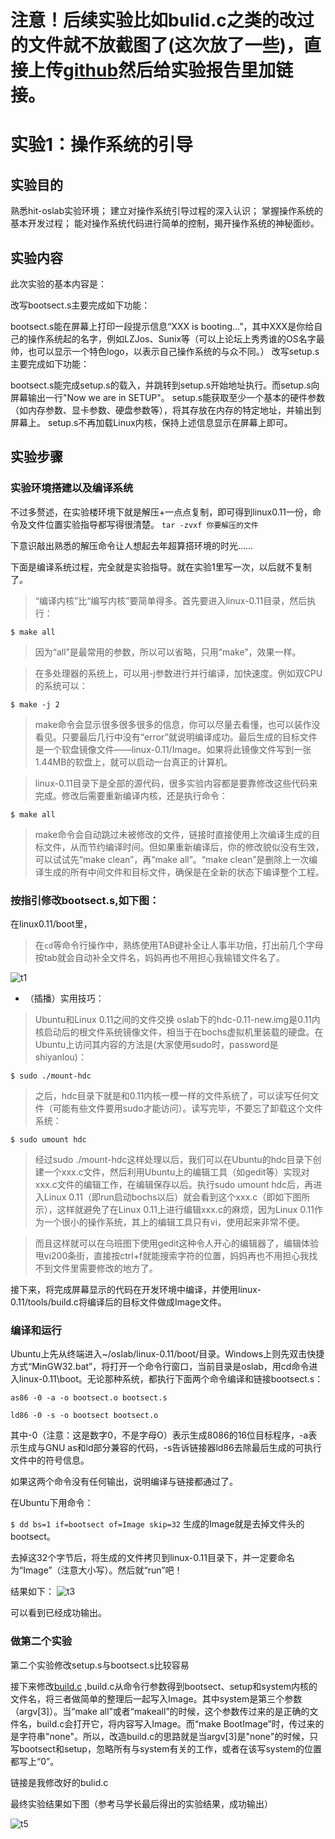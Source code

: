# 注意！后续实验比如bulid.c之类的改过的文件就不放截图了(这次放了一些)，直接上传[github](https://github.com/KXTV587/HIT-OSLAB/tree/master/%E7%94%A8%E5%88%B0%E7%9A%84%E5%9B%BE%E7%89%87)然后给实验报告里加链接。
# 实验1：操作系统的引导

## 实验目的
熟悉hit-oslab实验环境；
建立对操作系统引导过程的深入认识；
掌握操作系统的基本开发过程；
能对操作系统代码进行简单的控制，揭开操作系统的神秘面纱。

## 实验内容
此次实验的基本内容是：

改写bootsect.s主要完成如下功能：

bootsect.s能在屏幕上打印一段提示信息“XXX is booting...”，其中XXX是你给自己的操作系统起的名字，例如LZJos、Sunix等（可以上论坛上秀秀谁的OS名字最帅，也可以显示一个特色logo，以表示自己操作系统的与众不同。）
改写setup.s主要完成如下功能：

bootsect.s能完成setup.s的载入，并跳转到setup.s开始地址执行。而setup.s向屏幕输出一行"Now we are in SETUP"。
setup.s能获取至少一个基本的硬件参数（如内存参数、显卡参数、硬盘参数等），将其存放在内存的特定地址，并输出到屏幕上。
setup.s不再加载Linux内核，保持上述信息显示在屏幕上即可。

## 实验步骤

### 实验环境搭建以及编译系统
不过多赘述，在实验楼环境下就是解压+一点点复制，即可得到linux0.11一份，命令及文件位置实验指导都写得很清楚。
`tar -zvxf 你要解压的文件`

下意识敲出熟悉的解压命令让人想起去年超算搭环境的时光……

下面是编译系统过程，完全就是实验指导。就在实验1里写一次，以后就不复制了。

> “编译内核”比“编写内核”要简单得多。首先要进入linux-0.11目录，然后执行：

`$ make all`

> 因为“all”是最常用的参数，所以可以省略，只用“make”，效果一样。

> 在多处理器的系统上，可以用-j参数进行并行编译，加快速度。例如双CPU的系统可以：

`$ make -j 2`

> make命令会显示很多很多很多的信息，你可以尽量去看懂，也可以装作没看见。只要最后几行中没有“error”就说明编译成功。最后生成的目标文件是一个软盘镜像文件——linux-0.11/Image。如果将此镜像文件写到一张1.44MB的软盘上，就可以启动一台真正的计算机。

> linux-0.11目录下是全部的源代码，很多实验内容都是要靠修改这些代码来完成。修改后需要重新编译内核，还是执行命令：

`$ make all`

> make命令会自动跳过未被修改的文件，链接时直接使用上次编译生成的目标文件，从而节约编译时间。但如果重新编译后，你的修改貌似没有生效，可以试试先“make clean”，再“make all”。“make clean”是删除上一次编译生成的所有中间文件和目标文件，确保是在全新的状态下编译整个工程。

### 按指引修改bootsect.s,如下图：
在linux0.11/boot里，

> 在`cd`等命令行操作中，熟练使用TAB键补全让人事半功倍，打出前几个字母按tab就会自动补全文件名，妈妈再也不用担心我输错文件名了。

![t1](https://github.com/KXTV587/HIT-OSLAB/blob/master/%E7%94%A8%E5%88%B0%E7%9A%84%E5%9B%BE%E7%89%87/%E5%AE%9E%E9%AA%8C1/1.png)

* （插播）实用技巧：
> Ubuntu和Linux 0.11之间的文件交换
> oslab下的hdc-0.11-new.img是0.11内核启动后的根文件系统镜像文件，相当于在bochs虚拟机里装载的硬盘。在Ubuntu上访问其内容的方法是(大家使用sudo时，password是shiyanlou)：

`$ sudo ./mount-hdc`

> 之后，hdc目录下就是和0.11内核一模一样的文件系统了，可以读写任何文件（可能有些文件要用sudo才能访问）。读写完毕，不要忘了卸载这个文件系统：

`$ sudo umount hdc`

> 经过sudo ./mount-hdc这样处理以后，我们可以在Ubuntu的hdc目录下创建一个xxx.c文件，然后利用Ubuntu上的编辑工具（如gedit等）实现对xxx.c文件的编辑工作，在编辑保存以后。执行sudo umount hdc后，再进入Linux 0.11（即run启动bochs以后）就会看到这个xxx.c（即如下图所示），这样就避免了在Linux 0.11上进行编辑xxx.c的麻烦，因为Linux 0.11作为一个很小的操作系统，其上的编辑工具只有vi，使用起来非常不便。

> 而且这样就可以在乌班图下使用gedit这种令人开心的编辑器了，编辑体验甩vi200条街，直接按ctrl+f就能搜索字符的位置，妈妈再也不用担心我找不到文件里需要修改的地方了。

接下来，将完成屏幕显示的代码在开发环境中编译，并使用linux-0.11/tools/build.c将编译后的目标文件做成Image文件。

### 编译和运行
Ubuntu上先从终端进入~/oslab/linux-0.11/boot/目录。Windows上则先双击快捷方式“MinGW32.bat”，将打开一个命令行窗口，当前目录是oslab，用cd命令进入linux-0.11\boot。无论那种系统，都执行下面两个命令编译和链接bootsect.s：

`as86 -0 -a -o bootsect.o bootsect.s`

`ld86 -0 -s -o bootsect bootsect.o`

其中-0（注意：这是数字0，不是字母O）表示生成8086的16位目标程序，-a表示生成与GNU as和ld部分兼容的代码，-s告诉链接器ld86去除最后生成的可执行文件中的符号信息。

如果这两个命令没有任何输出，说明编译与链接都通过了。

在Ubuntu下用命令：

`$ dd bs=1 if=bootsect of=Image skip=32`
生成的Image就是去掉文件头的bootsect。

去掉这32个字节后，将生成的文件拷贝到linux-0.11目录下，并一定要命名为“Image”（注意大小写）。然后就“run”吧！

结果如下：
![t3](https://github.com/KXTV587/HIT-OSLAB/blob/master/%E7%94%A8%E5%88%B0%E7%9A%84%E5%9B%BE%E7%89%87/%E5%AE%9E%E9%AA%8C1/3.png)

可以看到已经成功输出。

### 做第二个实验

第二个实验修改setup.s与bootsect.s比较容易

接下来修改[build.c](https://github.com/KXTV587/HIT-OSLAB/blob/master/%E7%94%A8%E5%88%B0%E7%9A%84%E5%9B%BE%E7%89%87/%E5%AE%9E%E9%AA%8C1/bulid.c)
,build.c从命令行参数得到bootsect、setup和system内核的文件名，将三者做简单的整理后一起写入Image。其中system是第三个参数（argv[3]）。当“make all”或者“makeall”的时候，这个参数传过来的是正确的文件名，build.c会打开它，将内容写入Image。而“make BootImage”时，传过来的是字符串"none"。所以，改造build.c的思路就是当argv[3]是"none"的时候，只写bootsect和setup，忽略所有与system有关的工作，或者在该写system的位置都写上“0”。

链接是我修改好的bulid.c

最终实验结果如下图（参考马学长最后得出的实验结果，成功输出）

![t5](https://github.com/KXTV587/HIT-OSLAB/blob/master/%E7%94%A8%E5%88%B0%E7%9A%84%E5%9B%BE%E7%89%87/%E5%AE%9E%E9%AA%8C1/5.png)


